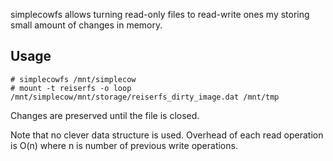 simplecowfs allows turning read-only files to read-write ones my storing small amount of changes in memory.

Usage
---

    # simplecowfs /mnt/simplecow
    # mount -t reiserfs -o loop /mnt/simplecow/mnt/storage/reiserfs_dirty_image.dat /mnt/tmp
    
Changes are preserved until the file is closed.

Note that no clever data structure is used. Overhead of each read operation is O(n) where n is number of previous write operations.
